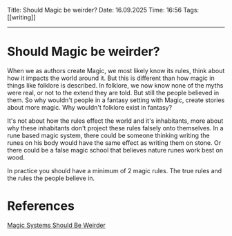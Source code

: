 Title: Should Magic be weirder?
Date: 16.09.2025
Time: 16:56
Tags: [[writing]]

---
# Should Magic be weirder?

When we as authors create Magic, we most likely know its rules, think about how it impacts the world around it. But this is different than how magic in things like folklore is described. In folklore, we now know none of the myths were real, or not to the extend they are told. But still the people believed in them. So why wouldn't people in a fantasy setting with Magic, create stories about more magic. Why wouldn't folklore exist in fantasy? 

It's not about how the rules effect the world and it's inhabitants, more about why these inhabitants don't project these rules falsely onto themselves. In a rune based magic system, there could be someone thinking writing the runes on his body would have the same effect as writing them on stone. Or there could be a false magic school that believes nature runes work best on wood. 

In practice you should have a minimum of 2 magic rules. The true rules and the rules the people believe in. 

# References
[Magic Systems Should Be Weirder](https://www.youtube.com/watch?v=ivnw7VkqKjY&t=114s)